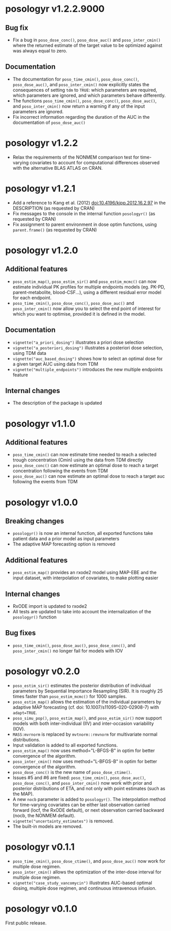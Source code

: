# posologyr v1.2.2.9000

## Bug fix
* Fix a bug in `poso_dose_conc()`, `poso_dose_auc()` and `poso_inter_cmin()` where the returned estimate of the target value to be optimized against was always equal to zero.

## Documentation
* The documentation for `poso_time_cmin()`, `poso_dose_conc()`, `poso_dose_auc()`, and `poso_inter_cmin()` now explicitly states the consequences of setting `tdm` to `TRUE`: which parameters are required, which parameters are ignored, and which parameters behave differently. 
* The functions `poso_time_cmin()`, `poso_dose_conc()`, `poso_dose_auc()`, and `poso_inter_cmin()` now return a warning if any of the input parameters are ignored.
* Fix incorrect information regarding the duration of the AUC in the documentation of `poso_dose_auc()`

# posologyr v1.2.2
* Relax the requirements of the NONMEM comparison test for time-varying covariates to account for computational differences observed with the alternative BLAS ATLAS on CRAN.

# posologyr v1.2.1
* Add a reference to Kang et al. (2012) <doi:10.4196/kjpp.2012.16.2.97> in the DESCRIPTION (as requested by CRAN)
* Fix messages to the console in the internal function `posologyr()` (as requested by CRAN)
* Fix assignment to parent environment in dose optim functions, using `parent.frame()` (as requested by CRAN)

# posologyr v1.2.0

## Additional features
* `poso_estim_map()`, `poso_estim_sir()` and `poso_estim_mcmc()` can now estimate individual PK profiles for multiple endpoints models (eg. PK-PD, parent-metabolite, blood-CSF...), using a different residual error model for each endpoint.
* `poso_time_cmin()`, `poso_dose_conc()`, `poso_dose_auc()` and `poso_inter_cmin()` now allow you to select the end point of interest for which you want to optimise, provided it is defined in the model.

## Documentation
* `vignette("a_priori_dosing")` illustrates a priori dose selection
* `vignette("a_posteriori_dosing")` illustrates a posteriori dose selection, using TDM data
* `vignette("auc_based_dosing")` shows how to select an optimal dose for a given target AUC using data from TDM
* `vignette("multiple_endpoints")` introduces the new multiple endpoints feature

## Internal changes
* The description of the package is updated

# posologyr v1.1.0

## Additional features
* `poso_time_cmin()` can now estimate time needed to reach a selected trough 
concentration (Cmin) using the data from TDM directly
* `poso_dose_conc()` can now estimate an optimal dose to reach a target 
concentration following the events from TDM
* `poso_dose_auc()` can now estimate an optimal dose to reach a target auc 
following the events from TDM

# posologyr v1.0.0

## Breaking changes
* `posologyr()` is now an internal function, all exported functions take 
patient data and a prior model as input parameters
* The adaptive MAP forecasting option is removed

## Additional features
* `poso_estim_map()` provides an rxode2 model using MAP-EBE and the input dataset, 
with interpolation of covariates, to make plotting easier

## Internal changes
* RxODE import is updated to rxode2
* All tests are updated to take into account the internalization of the 
`posologyr()` function

## Bug fixes
* `poso_time_cmin()`, `poso_dose_auc()`, `poso_dose_conc()`, and 
`poso_inter_cmin()` no longer fail for models with IOV

# posologyr v0.2.0

* `poso_estim_sir()` estimates the posterior distribution of individual 
parameters by Sequential Importance Resampling (SIR). It is roughly 25 times 
faster than `poso_estim_mcmc()` for 1000 samples.
* `poso_estim_map()` allows the estimation of the individual parameters by 
adaptive MAP forecasting (cf. doi: 10.1007/s11095-020-02908-7) with 
`adapt=TRUE`.
* `poso_simu_pop()`, `poso_estim_map()`, and `poso_estim_sir()` now support 
models with both inter-individual (IIV) and inter-occasion variability (IOV).
* `MASS:mvrnorm` is replaced by `mvtnorm::rmvnorm` for multivariate normal 
distributions. 
* Input validation is added to all exported functions.
* `poso_estim_map()` now uses method="L-BFGS-B" in optim for better convergence 
of the algorithm.
* `poso_inter_cmin()` now uses method="L-BFGS-B" in optim for better convergence 
of the algorithm.
* `poso_dose_conc()` is the new name of `poso_dose_ctime()`.
* Issues #5 and #6 are fixed: `poso_time_cmin()`, `poso_dose_auc()`, 
`poso_dose_conc()`, and `poso_inter_cmin()` now work with prior and posterior 
distributions of ETA, and not only with point estimates (such as the MAP).
* A new `nocb` parameter is added to `posologyr()`. The interpolation method for
time-varying covariates can be either last observation carried forward (locf, 
the RxODE default), or next observation carried backward (nocb, the NONMEM 
default).
* `vignette("uncertainty_estimates")` is removed.
* The built-in models are removed.

# posologyr v0.1.1

* `poso_time_cmin()`, `poso_dose_ctime()`, and `poso_dose_auc()` now work for 
multiple dose regimen.
* `poso_inter_cmin()` allows the optimization of the inter-dose interval for 
multiple dose regimen.
* `vignette("case_study_vancomycin")` illustrates AUC-based optimal dosing, 
multiple dose regimen, and continuous intravenous infusion.

# posologyr v0.1.0

First public release.
